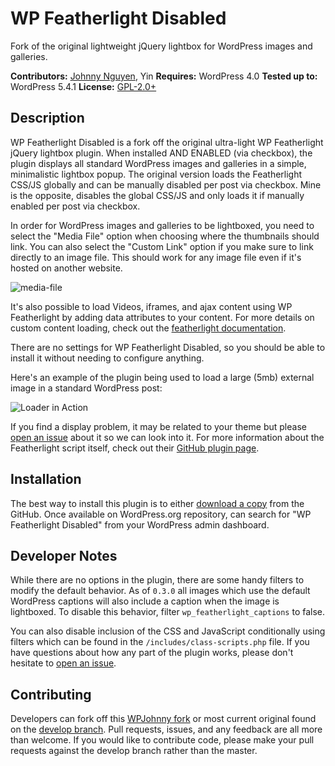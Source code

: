 # WP Featherlight Disabled

Fork of the original lightweight jQuery lightbox for WordPress images and galleries.

__Contributors:__ [Johnny Nguyen](https://github.com/wpjohnny), Yin
__Requires:__ WordPress 4.0
__Tested up to:__ WordPress 5.4.1
__License:__ [GPL-2.0+](http://www.gnu.org/licenses/gpl-2.0.html)

## Description ##

WP Featherlight Disabled is a fork off the original ultra-light WP Featherlight jQuery lightbox plugin. When installed AND ENABLED (via checkbox), the plugin displays all standard WordPress images and galleries in a simple, minimalistic lightbox popup. The original version loads the Featherlight CSS/JS globally and can be manually disabled per post via checkbox. Mine is the opposite, disables the global CSS/JS and only loads it if manually enabled per post via checkbox.

In order for WordPress images and galleries to be lightboxed, you need to select the "Media File" option when choosing where the thumbnails should link. You can also select the "Custom Link" option if you make sure to link directly to an image file. This should work for any image file even if it's hosted on another website.

![media-file](https://cloud.githubusercontent.com/assets/2184093/9620710/8850a71e-50e3-11e5-8c89-065fdd0d367d.jpg)

It's also possible to load Videos, iframes, and ajax content using WP Featherlight by adding data attributes to your content. For more details on custom content loading, check out the [featherlight documentation](https://github.com/noelboss/featherlight/#usage).

There are no settings for WP Featherlight Disabled, so you should be able to install it without needing to configure anything.

Here's an example of the plugin being used to load a large (5mb) external image in a standard WordPress post:

![Loader in Action](https://cloud.githubusercontent.com/assets/2184093/7943635/5ba2155e-092b-11e5-8b97-be5ca8cc77d8.gif)

If you find a display problem, it may be related to your theme but please [open an issue](https://github.com/cipherdevgroup/wp-featherlight/issues) about it so we can look into it. For more information about the Featherlight script itself, check out their [GitHub plugin page](http://noelboss.github.io/featherlight/).

## Installation ##

The best way to install this plugin is to either [download a copy](https://github.com/WPJohnny-plugins/wp-featherlight-disabled) from the GitHub. Once available on WordPress.org repository, can search for "WP Featherlight Disabled" from your WordPress admin dashboard.

## Developer Notes ##

While there are no options in the plugin, there are some handy filters to modify the default behavior. As of `0.3.0` all images which use the default WordPress captions will also include a caption when the image is lightboxed. To disable this behavior, filter `wp_featherlight_captions` to false.

You can also disable inclusion of the CSS and JavaScript conditionally using filters which can be found in the `/includes/class-scripts.php` file. If you have questions about how any part of the plugin works, please don't hesitate to [open an issue](https://github.com/cipherdevgroup/wp-featherlight/issues).

## Contributing ##

Developers can fork off this [WPJohnny fork](https://github.com/WPJohnny-plugins/wp-featherlight-disabled_) or most current original found on the [develop branch](https://github.com/cipherdevgroup/wp-featherlight/tree/develop). Pull requests, issues, and any feedback are all more than welcome. If you would like to contribute code, please make your pull requests against the develop branch rather than the master.
